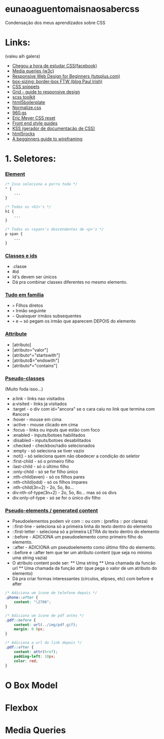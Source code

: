eunaoaguentomaisnaosabercss
===========================

Condensação dos meus aprendizados sobre CSS

# Links:
(valeu aih galera)

* [Chegou a hora de estudar CSS(facebook)](https://www.facebook.com/groups/desenvolvimentoweb/permalink/676490642409378/)
* [Media queries (w3c)](http://www.w3.org/TR/css3-mediaqueries/)
* [Responsive Web Design for Beginners (tutsplus.com)](https://tutsplus.com/course/responsive-web-design-for-beginners/)
* [box-sizing: border-box FTW (blog Paul Irish)](http://www.paulirish.com/2012/box-sizing-border-box-ftw/)
* [CSS snippets](http://css-tricks.com/snippets/)
* [Grid - guide to responsive design](http://www.adamkaplan.me/grid/)
* [scss toolkit](https://github.com/davidrapson/scss-toolkit)
* [html5boilerplate](http://html5boilerplate.com/)
* [Normalize.css](https://github.com/necolas/normalize.css/)
* [960.gs](http://960.gs/)
* [Eric Meyer CSS reset](http://meyerweb.com/eric/tools/css/reset/)
* [Front end style guides](http://24ways.org/2011/front-end-style-guides/)
* [KSS (gerador de documentação de CSS)](http://warpspire.com/posts/kss/)
* [html5rocks](http://www.html5rocks.com/)
* [A begginners guide to wireframing](http://webdesign.tutsplus.com/articles/a-beginners-guide-to-wireframing--webdesign-7399)

# 1. Seletores:

### [Element](http://tonylampada.github.io/eunaoaguentomaisnaosabercss/seletores/type.html)

```css
/* Isso seleciona a porra toda */
* {
	...
}

/* Todos os <h1>'s */
h1 {
	...
}

/* Todos os <span>'s descendentes de <p>'s */
p span {
	...
}

```

### [Classes e ids](http://tonylampada.github.io/eunaoaguentomaisnaosabercss/seletores/classes_e_ids.html)

* .classe
* #id
* Id's devem ser únicos
* Dá pra combinar classes diferentes no mesmo elemento.

### [Tudo em família](http://tonylampada.github.io/eunaoaguentomaisnaosabercss/seletores/estruturais.html)

* `>` Filhos diretos
* `+` Irmão seguinte
* `~` Quaisquer irmãos subsequentes
* `+` e ~ só pegam os irmão que aparecem DEPOIS do elemento

### [Attribute](http://tonylampada.github.io/eunaoaguentomaisnaosabercss/seletores/attribute.html)

* [atributo]
* [atributo="valor"]
* [atributo^="startswith"]
* [atributo$="endswith"]
* [atributo*="contains"]

### [Pseudo-classes](http://tonylampada.github.io/eunaoaguentomaisnaosabercss/seletores/pseudoclasses.html)
(Muito foda isso...)

* a:link - links nao visitados
* a:visited - links ja visitados
* :target - o div com id="ancora" se o cara caiu no link que termina com #ancora
* :hover - mouse em cima
* :active - mouse clicado em cima
* :focus - links ou inputs que estão com foco
* :enabled - inputs/botoes habilitados
* :disabled - inputs/botoes desabilitados
* :checked - checkbox/radio selecionados
* :empty - só seleciona se tiver vazio
* :not(<seletor>) - só seleciona quem não obedecer a condição do seletor
* :first-child - só o primeiro filho
* :last-child - só o último filho
* :only-child - só se for filho único
* :nth-child(even) - só os filhos pares
* :nth-child(odd) - só os filhos ímpares
* :nth-child(3n+2) - 2o, 5o, 8o...
* div:nth-of-type(3n+2) - 2o, 5o, 8o... mas só os divs
* div:only-of-type - só se for o único div filho

### [Pseudo-elements / generated content](http://tonylampada.github.io/eunaoaguentomaisnaosabercss/seletores/pseudoelements.html)

* Pseudoelementos podem vir com :: ou com : (prefira :: por clareza)
* ::first-line - seleciona só a primeira linha do texto dentro do elemento
* ::first-letter - seleciona só a primeira LETRA do texto dentro do elemento
* ::before - ADICIONA um pseudoelemento como primeiro filho do elemento.
* ::after - ADICIONA um pseudoelemento como último filho do elemento.
* ::before e ::after tem que ter um atributo content (que seja no minimo uma string vazia)
* O atributo content pode ser:
** Uma string
** Uma chamada da funcão url
** Uma chamada da função attr (que pega o valor de um atributo do elemento)
* Dá pra criar formas interessantes (círculos, elipses, etc) com before e after

```css
/* Adiciona um ícone de telefone depois */
.phone::after {
	content: "\2706";
}

/* Adiciona um ícone de pdf antes */
.pdf::before {
	content: url(../img/pdf.gif);
	margin: 0 8px;
}

/* Adiciona a url do link depois */
.pdf::after {
	content: attr(href);
	padding-left: 10px;
	color: red;
}
```

# O Box Model

# Flexbox

# Media Queries
